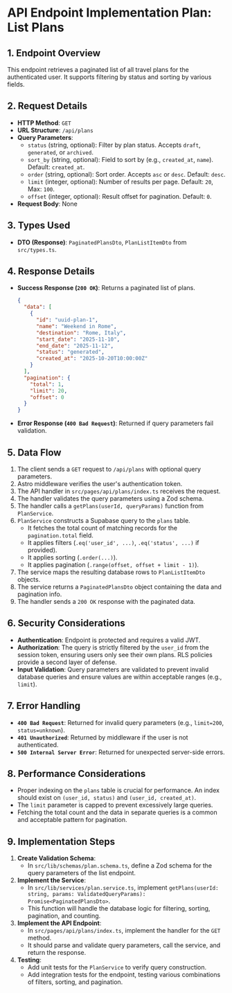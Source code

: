 # API Endpoint Implementation Plan: List Plans

## 1. Endpoint Overview
This endpoint retrieves a paginated list of all travel plans for the authenticated user. It supports filtering by status and sorting by various fields.

## 2. Request Details
- **HTTP Method**: `GET`
- **URL Structure**: `/api/plans`
- **Query Parameters**:
  - `status` (string, optional): Filter by plan status. Accepts `draft`, `generated`, or `archived`.
  - `sort_by` (string, optional): Field to sort by (e.g., `created_at`, `name`). Default: `created_at`.
  - `order` (string, optional): Sort order. Accepts `asc` or `desc`. Default: `desc`.
  - `limit` (integer, optional): Number of results per page. Default: `20`, Max: `100`.
  - `offset` (integer, optional): Result offset for pagination. Default: `0`.
- **Request Body**: None

## 3. Types Used
- **DTO (Response)**: `PaginatedPlansDto`, `PlanListItemDto` from `src/types.ts`.

## 4. Response Details
- **Success Response (`200 OK`)**: Returns a paginated list of plans.
  ```json
  {
    "data": [
      {
        "id": "uuid-plan-1",
        "name": "Weekend in Rome",
        "destination": "Rome, Italy",
        "start_date": "2025-11-10",
        "end_date": "2025-11-12",
        "status": "generated",
        "created_at": "2025-10-20T10:00:00Z"
      }
    ],
    "pagination": {
      "total": 1,
      "limit": 20,
      "offset": 0
    }
  }
  ```
- **Error Response (`400 Bad Request`)**: Returned if query parameters fail validation.

## 5. Data Flow
1. The client sends a `GET` request to `/api/plans` with optional query parameters.
2. Astro middleware verifies the user's authentication token.
3. The API handler in `src/pages/api/plans/index.ts` receives the request.
4. The handler validates the query parameters using a Zod schema.
5. The handler calls a `getPlans(userId, queryParams)` function from `PlanService`.
6. `PlanService` constructs a Supabase query to the `plans` table.
   - It fetches the total count of matching records for the `pagination.total` field.
   - It applies filters (`.eq('user_id', ...)`, `.eq('status', ...)` if provided).
   - It applies sorting (`.order(...)`).
   - It applies pagination (`.range(offset, offset + limit - 1)`).
7. The service maps the resulting database rows to `PlanListItemDto` objects.
8. The service returns a `PaginatedPlansDto` object containing the data and pagination info.
9. The handler sends a `200 OK` response with the paginated data.

## 6. Security Considerations
- **Authentication**: Endpoint is protected and requires a valid JWT.
- **Authorization**: The query is strictly filtered by the `user_id` from the session token, ensuring users only see their own plans. RLS policies provide a second layer of defense.
- **Input Validation**: Query parameters are validated to prevent invalid database queries and ensure values are within acceptable ranges (e.g., `limit`).

## 7. Error Handling
- **`400 Bad Request`**: Returned for invalid query parameters (e.g., `limit=200`, `status=unknown`).
- **`401 Unauthorized`**: Returned by middleware if the user is not authenticated.
- **`500 Internal Server Error`**: Returned for unexpected server-side errors.

## 8. Performance Considerations
- Proper indexing on the `plans` table is crucial for performance. An index should exist on `(user_id, status)` and `(user_id, created_at)`.
- The `limit` parameter is capped to prevent excessively large queries.
- Fetching the total count and the data in separate queries is a common and acceptable pattern for pagination.

## 9. Implementation Steps
1. **Create Validation Schema**:
   - In `src/lib/schemas/plan.schema.ts`, define a Zod schema for the query parameters of the list endpoint.
2. **Implement the Service**:
   - In `src/lib/services/plan.service.ts`, implement `getPlans(userId: string, params: ValidatedQueryParams): Promise<PaginatedPlansDto>`.
   - This function will handle the database logic for filtering, sorting, pagination, and counting.
3. **Implement the API Endpoint**:
   - In `src/pages/api/plans/index.ts`, implement the handler for the `GET` method.
   - It should parse and validate query parameters, call the service, and return the response.
4. **Testing**:
   - Add unit tests for the `PlanService` to verify query construction.
   - Add integration tests for the endpoint, testing various combinations of filters, sorting, and pagination.
